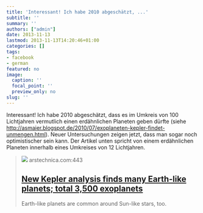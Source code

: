 ```yaml
---
title: 'Interessant! Ich habe 2010 abgeschätzt, ...'
subtitle: ''
summary: ''
authors: ["admin"]
date: 2013-11-13
lastmod: 2013-11-13T14:20:46+01:00
categories: []
tags:
- facebook
- german
featured: no
image:
  caption: ''
  focal_point: ''
  preview_only: no
slug: ''
---
```

Interessant! Ich habe 2010 abgeschätzt, dass es im Umkreis von 100 Lichtjahren vermutlich einen erdähnlichen Planeten geben dürfte (siehe http://asmaier.blogspot.de/2010/07/exoplaneten-kepler-findet-unmengen.html). Neuer Untersuchungen zeigen jetzt, dass man sogar noch optimistischer sein kann. Der Artikel unten spricht von einem erdähnlichen Planeten innerhalb eines Umkreises von 12 Lichtjahren.
> [![](https://cdn.arstechnica.net/wp-content/uploads/2013/11/CompLifeZoneWtxt-full-640x215.jpg)](http://arstechnica.com/science/2013/11/new-kepler-analysis-finds-many-earth-like-planets-total-3500-exoplanets/)
> arstechnica.com:443
> ## [New Kepler analysis finds many Earth-like planets; total 3,500 exoplanets](http://arstechnica.com/science/2013/11/new-kepler-analysis-finds-many-earth-like-planets-total-3500-exoplanets/)
>
>Earth-like planets are common around Sun-like stars, too.


